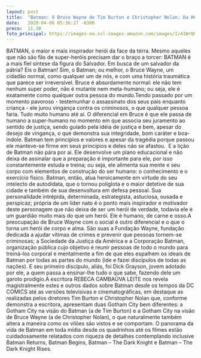```yaml
---
layout: post
title:  "Batman: O Bruce Wayne de Tim Burton e Christopher Nolan: Da HQ para o Cinema"
date:   2020-04-06 05:36:27 -0300
preco:  11.30
foto_principal: https://images-na.ssl-images-amazon.com/images/I/41WrQGZkGVL._SY346_.jpg
---
```


BATMAN, o maior e mais inspirador herói da face da terra. Mesmo aqueles que não são fãs de super-heróis precisam dar o braço a torcer: BATMAN é a mais fiel síntese da figura do Salvador. Em busca de um salvador da pátria? Eis o Batman! Sim, o Batman; ou melhor, o Bruce Wayne, um cidadão normal, como qualquer um de nós, e com uma história traumática que parece ser irreversível. Bruce é absurdamente normal: ele não tem nenhum super poder, não é mutante nem meta-humano; ou seja, ele é exatamente como qualquer outra pessoa do mundo.Tendo passado por um momento pavoroso - testemunhar o assassinato dos seus pais enquanto criança - ele jurou vingança contra os criminosos, o que qualquer pessoa faria. Tudo muito humano até aí. O diferencial em Bruce é que ele passa de humano a super-humano no momento em que associa seu juramento ao sentido de justiça, sendo guiado pela idéia de justiça e bem, apesar do desejo de vingança, o que demonstra sua integridade, bom caráter e boa-índole. Batman tem princípios e valores e apesar da tragédia porque passou ele manteve-se firme em seus princípios e deles não se afastou.  E a lição de Batman não pára por aí. Ele desenvolve um plano educacional e não deixa de assinalar que a preparação é importante para ele, por isso constantemente estuda e treina; ou seja, ele alimenta sua mente e seu corpo com elementos de construção do ser humano: o conhecimento e o exercício físico. Batman, então, atua heroicamente em virtude do seu intelecto de autodidata, que o tornou poliglota e o maior detetive de sua cidade e também de sua desenvoltura em defesa pessoal. Sua personalidade intrépida, determinada, estrategista, astuciosa, ousada e perspicaz; própria de um líder nato é o ponto mais inspirador e motivador deste personagem que não deixa de ser um herói de verdade, todavia ele é um guardião muito mais do que um herói. Ele é humano, de carne e osso.A preocupação de Bruce Wayne com o social é outro diferencial e o que o torna um herói de corpo e alma. São suas a Fundação Wayne, fundação dedicada a ajudar vítimas de crimes e prevenir que pessoas tornem-se criminosas; a Sociedade da Justiça da América e a Corporação Batman, organização pública cujo objetivo é reunir pessoas de todo o mundo para treiná-los corporal e mentalmente a fim de que eles espalhem os ideais de Batman por todas as partes do mundo (ide e fazei discípulos de todas as nações). E seu primeiro discípulo, aliás, foi Dick Grayson, jovem adotado por ele, a quem passa a ensinar-lhe tudo o que sabe, fazendo dele um garoto prodígio.A escritora REBECA CAMBAÚVA LEITE nos revela magistralmente estes e outros dados sobre Batman desde os tempos da DC COMICS até as versões televisivas e cinematográficas, em destaque as realizadas pelos diretores Tim Burton e Christopher Nolan que, conforme demonstra a escritora, apresentam duas Gotham City bem diferentes: a Gotham City na visão do Batman (a de Tim Burton) e a Gotham City na visão de Bruce Wayne (a de Christopher Nolan), o que naturalmente também altera a maneira como os vilões são vistos e se comportam. O panorama da vida de Batman em toda mídia desde os quadrinhos até os filmes estão cuidadosamente relatados com riqueza de detalhes contemplando inclusive Batman Returns, Batman Begins, Batman – The Dark Knight e Batman – The Dark Knight Rises.